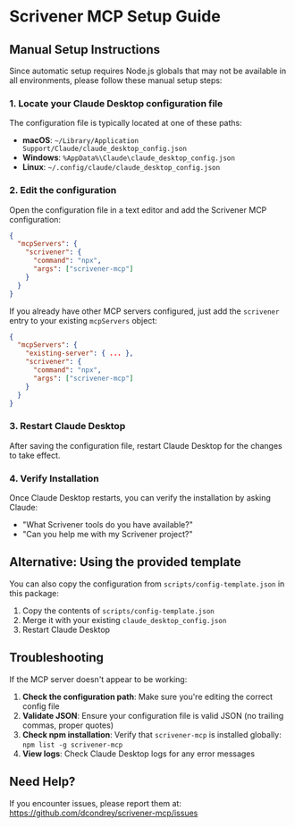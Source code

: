 # Scrivener MCP Setup Guide

## Manual Setup Instructions

Since automatic setup requires Node.js globals that may not be available in all environments, please follow these manual setup steps:

### 1. Locate your Claude Desktop configuration file

The configuration file is typically located at one of these paths:

- **macOS**: `~/Library/Application Support/Claude/claude_desktop_config.json`
- **Windows**: `%AppData%\Claude\claude_desktop_config.json`
- **Linux**: `~/.config/claude/claude_desktop_config.json`

### 2. Edit the configuration

Open the configuration file in a text editor and add the Scrivener MCP configuration:

```json
{
  "mcpServers": {
    "scrivener": {
      "command": "npx",
      "args": ["scrivener-mcp"]
    }
  }
}
```

If you already have other MCP servers configured, just add the `scrivener` entry to your existing `mcpServers` object:

```json
{
  "mcpServers": {
    "existing-server": { ... },
    "scrivener": {
      "command": "npx",
      "args": ["scrivener-mcp"]
    }
  }
}
```

### 3. Restart Claude Desktop

After saving the configuration file, restart Claude Desktop for the changes to take effect.

### 4. Verify Installation

Once Claude Desktop restarts, you can verify the installation by asking Claude:
- "What Scrivener tools do you have available?"
- "Can you help me with my Scrivener project?"

## Alternative: Using the provided template

You can also copy the configuration from `scripts/config-template.json` in this package:

1. Copy the contents of `scripts/config-template.json`
2. Merge it with your existing `claude_desktop_config.json`
3. Restart Claude Desktop

## Troubleshooting

If the MCP server doesn't appear to be working:

1. **Check the configuration path**: Make sure you're editing the correct config file
2. **Validate JSON**: Ensure your configuration file is valid JSON (no trailing commas, proper quotes)
3. **Check npm installation**: Verify that `scrivener-mcp` is installed globally: `npm list -g scrivener-mcp`
4. **View logs**: Check Claude Desktop logs for any error messages

## Need Help?

If you encounter issues, please report them at: https://github.com/dcondrey/scrivener-mcp/issues